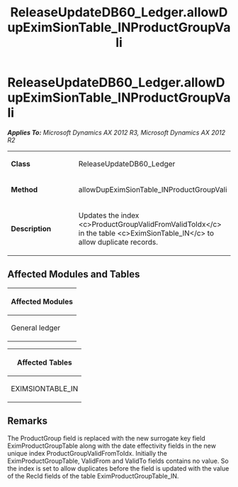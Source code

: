 ﻿---
title: ReleaseUpdateDB60_Ledger.allowDupEximSionTable_INProductGroupVali
TOCTitle: ReleaseUpdateDB60_Ledger.allowDupEximSionTable_INProductGroupVali
ms:assetid: 5effd432-a83f-f864-fceb-bd0b2e822c32
ms:mtpsurl: https://msdn.microsoft.com/en-us/library/JJ719038(v=AX.60)
ms:contentKeyID: 49708578
ms.date: 05/18/2015
mtps_version: v=AX.60
---

# ReleaseUpdateDB60\_Ledger.allowDupEximSionTable\_INProductGroupVali 


_**Applies To:** Microsoft Dynamics AX 2012 R3, Microsoft Dynamics AX 2012 R2_

<table>
<colgroup>
<col style="width: 50%" />
<col style="width: 50%" />
</colgroup>
<tbody>
<tr class="odd">
<td><p><strong>Class</strong></p></td>
<td><p>ReleaseUpdateDB60_Ledger</p></td>
</tr>
<tr class="even">
<td><p><strong>Method</strong></p></td>
<td><p>allowDupEximSionTable_INProductGroupVali</p></td>
</tr>
<tr class="odd">
<td><p><strong>Description</strong></p></td>
<td><p>Updates the index &lt;c&gt;ProductGroupValidFromValidToIdx&lt;/c&gt; in the table &lt;c&gt;EximSionTable_IN&lt;/c&gt; to allow duplicate records.</p></td>
</tr>
</tbody>
</table>


## Affected Modules and Tables

<table>
<colgroup>
<col style="width: 100%" />
</colgroup>
<thead>
<tr class="header">
<th><p>Affected Modules</p></th>
</tr>
</thead>
<tbody>
<tr class="odd">
<td><p>General ledger</p></td>
</tr>
</tbody>
</table>


<table>
<colgroup>
<col style="width: 100%" />
</colgroup>
<thead>
<tr class="header">
<th><p>Affected Tables</p></th>
</tr>
</thead>
<tbody>
<tr class="odd">
<td><p>EXIMSIONTABLE_IN</p></td>
</tr>
</tbody>
</table>


## Remarks

The ProductGroup field is replaced with the new surrogate key field EximProductGroupTable along with the date effectivity fields in the new unique index ProductGroupValidFromToIdx. Initially the EximProductGroupTable, ValidFrom and ValidTo fields contains no value. So the index is set to allow duplicates before the field is updated with the value of the RecId fields of the table EximProductGroupTable\_IN.

  


